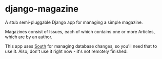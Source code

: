 # django-magazine

A stub semi-pluggable Django app for managing a simple magazine.

Magazines consist of Issues, each of which contains one or more Articles, which are by an author.

This app uses [South](http://south.aeracode.org/) for managing database changes, so you'll need that to use it. Also, don't use it right now - it's not remotely finished.